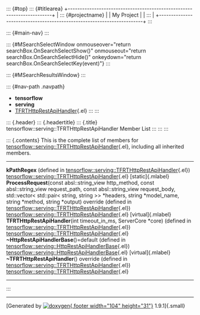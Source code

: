 ::: {#top}
::: {#titlearea}
+-----------------------------------------------------------------------+
| ::: {#projectname}                                                    |
| My Project                                                            |
| :::                                                                   |
+-----------------------------------------------------------------------+
:::

::: {#main-nav}
:::

::: {#MSearchSelectWindow onmouseover="return searchBox.OnSearchSelectShow()" onmouseout="return searchBox.OnSearchSelectHide()" onkeydown="return searchBox.OnSearchSelectKey(event)"}
:::

::: {#MSearchResultsWindow}
:::

::: {#nav-path .navpath}
-   **tensorflow**
-   **serving**
-   [TFRTHttpRestApiHandler](classtensorflow_1_1serving_1_1TFRTHttpRestApiHandler.html){.el}
:::
:::

::: {.header}
::: {.headertitle}
::: {.title}
tensorflow::serving::TFRTHttpRestApiHandler Member List
:::
:::
:::

::: {.contents}
This is the complete list of members for
[tensorflow::serving::TFRTHttpRestApiHandler](classtensorflow_1_1serving_1_1TFRTHttpRestApiHandler.html){.el},
including all inherited members.

  ------------------------------------------------------------------------------------------------------------------------------------------------------------------------------------------------------------------------------------------------------------------------------------------------------------------------------------------------------------------------------------------------ --------------------------------------------------------------------------------------------------------------- --------------------
  **kPathRegex** (defined in [tensorflow::serving::TFRTHttpRestApiHandler](classtensorflow_1_1serving_1_1TFRTHttpRestApiHandler.html){.el})                                                                                                                                                                                                                                                        [tensorflow::serving::TFRTHttpRestApiHandler](classtensorflow_1_1serving_1_1TFRTHttpRestApiHandler.html){.el}   [static]{.mlabel}
  **ProcessRequest**(const absl::string\_view http\_method, const absl::string\_view request\_path, const absl::string\_view request\_body, std::vector\< std::pair\< string, string \>\> \*headers, string \*model\_name, string \*method, string \*output) override (defined in [tensorflow::serving::TFRTHttpRestApiHandler](classtensorflow_1_1serving_1_1TFRTHttpRestApiHandler.html){.el})   [tensorflow::serving::TFRTHttpRestApiHandler](classtensorflow_1_1serving_1_1TFRTHttpRestApiHandler.html){.el}   [virtual]{.mlabel}
  **TFRTHttpRestApiHandler**(int timeout\_in\_ms, ServerCore \*core) (defined in [tensorflow::serving::TFRTHttpRestApiHandler](classtensorflow_1_1serving_1_1TFRTHttpRestApiHandler.html){.el})                                                                                                                                                                                                    [tensorflow::serving::TFRTHttpRestApiHandler](classtensorflow_1_1serving_1_1TFRTHttpRestApiHandler.html){.el}   
  **\~HttpRestApiHandlerBase**()=default (defined in [tensorflow::serving::HttpRestApiHandlerBase](classtensorflow_1_1serving_1_1HttpRestApiHandlerBase.html){.el})                                                                                                                                                                                                                                [tensorflow::serving::HttpRestApiHandlerBase](classtensorflow_1_1serving_1_1HttpRestApiHandlerBase.html){.el}   [virtual]{.mlabel}
  **\~TFRTHttpRestApiHandler**() override (defined in [tensorflow::serving::TFRTHttpRestApiHandler](classtensorflow_1_1serving_1_1TFRTHttpRestApiHandler.html){.el})                                                                                                                                                                                                                               [tensorflow::serving::TFRTHttpRestApiHandler](classtensorflow_1_1serving_1_1TFRTHttpRestApiHandler.html){.el}   
  ------------------------------------------------------------------------------------------------------------------------------------------------------------------------------------------------------------------------------------------------------------------------------------------------------------------------------------------------------------------------------------------------ --------------------------------------------------------------------------------------------------------------- --------------------
:::

------------------------------------------------------------------------

[Generated by [![doxygen](doxygen.svg){.footer width="104"
height="31"}](https://www.doxygen.org/index.html) 1.9.1]{.small}
